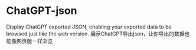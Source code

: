 # ChatGPT-json
Display ChatGPT exported JSON, enabling your exported data to be browsed just like the web version. 展示ChatGPT导出json，让你导出的数据也能像网页版一样浏览   
